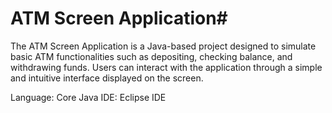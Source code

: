 # ATM Screen Application#
 
The ATM Screen Application is a Java-based project designed to simulate basic ATM functionalities such as depositing, checking balance, and withdrawing funds.
Users can interact with the application through a simple and intuitive interface displayed on the screen.


Language: Core Java
IDE: Eclipse IDE

